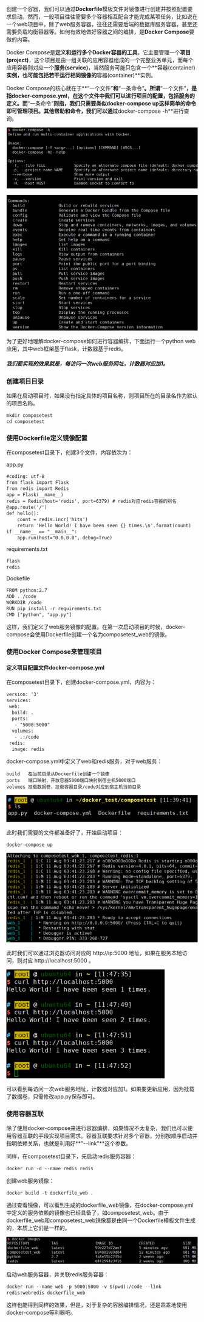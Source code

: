 创建一个容器，我们可以通过**Dockerfile**模板文件对镜像进行创建并按照配置要求启动。然而，一般项目往往需要多个容器相互配合才能完成某项任务，比如说在一个web项目中，除了web服务容器，往往还需要后端的数据库服务容器，甚至还需要负载均衡容器等。如何有效地做好容器之间的编排，是**Docker Compose**要做的内容。

Docker Compose是**定义和运行多个Docker容器的工具**，它主要管理一个**项目(project)**，这个项目是由一组关联的应用容器组成的一个完整业务单元，而每个应用容器则对应一个**服务(service)**，当然服务可能只包含一个**容器(container)**实例，也可能包括若干运行相同镜像的**容器(container)**实例。

Docker Compose的核心就在于**“一个文件”**和**“一条命令”**。所谓**“一个文件”**，是指docker-compose.yml，在这个文件中我们可以进行项目的配置，包括服务的定义。而**“一条命令”**则指，我们只需要类似docker-compose up这样简单的命令即可管理项目。其他帮助和命令，我们可以通过**docker-compose -h**进行查询。

![image](1.png)

![image](2.png)

为了更好地理解docker-compose如何进行容器编排，下面运行一个python web应用，其中web框架基于flask，计数器基于redis。

##### 我们要实现的效果就是，每访问一次web服务网址，计数器对应加1。

### 创建项目目录

如果在启动项目时，如果没有指定具体的项目名称，则项目所在的目录名作为默认的项目名称。

	mkdir composetest
	cd composetest

### 使用Dockerfile定义镜像配置

在composetest目录下，创建3个文件，内容依次为：

app.py

	#coding: utf-8
	from flask import Flask
	from redis import Redis
	app = Flask(__name__)
	redis = Redis(host='redis', port=6379) # redis对应redis容器的别名
	@app.route('/')
	def hello():
		count = redis.incr('hits')
		return 'Hello World! I have been seen {} times.\n'.format(count)
	if __name__ == "__main__":
		app.run(host="0.0.0.0", debug=True)

requirements.txt

	flask
	redis

Dockefile

	FROM python:2.7
	ADD . /code
	WORKDIR /code
	RUN pip install -r requirements.txt
	CMD ["python", "app.py"]

这样，我们定义了web服务镜像的配置。在第一次启动项目的时候，docker-compose会使用Dockerfile创建一个名为composetest_web的镜像。

### 使用Docker Compose来管理项目

#### 定义项目配置文件docker-compose.yml

在composetest目录下，创建docker-compose.yml，内容为：

	version: '3'
	services:
	 web:
	  build: .
	  ports:
	   - "5000:5000"
	  volumes:
	   - .:/code
	 redis:
	  image: redis

docker-compose.yml中定义了web和redis服务，对于web服务：

	build	在当前目录从Dockerfile创建一个镜像
	ports	端口映射，开放容器5000端口映射到宿主机5000端口
	volumes	挂载数据卷，挂载容器目录/code对应到宿主机当前目录

![image](3.png)

此时我们需要的文件都准备好了，开始启动项目：

	docker-compose up

![image](4.png)

此时我们可以通过浏览器访问对应的 http://ip:5000 地址，如果在服务本地访问，则对应 http://localhost:5000 。

![image](5.png)

可以看到每访问一次web服务地址，计数器对应加1。如果要更新应用，因为挂载了数据卷，只需修改app.py保存即可。

### 使用容器互联

除了使用docker-compose来进行容器编排，如果情况不太复杂，我们也可以使用容器互联的手段实现项目需求。容器互联要求针对多个容器，分别按顺序启动并指明依赖关系，也就是利用好**"--link"**这个参数。

同样，在composetest目录下，先启动redis服务容器：

	docker run -d --name redis redis

创建web服务镜像：

	docker build -t dockerfile_web .

通过查看镜像，可以看到生成的dockerfile_web镜像，在docker-compose.yml中定义的服务依赖的镜像也已经具备了，如composetest_web。由于dockerfile_web和composetest_web镜像都是由同一个Dockerfile模板文件生成的，本质上它们是一样的。

![image](6.png)

启动web服务容器，并关联redis服务容器：

	docker run --name web -p 5000:5000 -v $(pwd):/code --link redis:webredis dockerfile_web

这样也能得到同样的效果，但是，对于复杂的容器编排情况，还是乖乖地使用docker-compose等利器吧。
